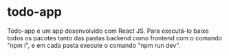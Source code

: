 # todo-app
Todo-app é um app desenvolvido com React JS.
Para executá-lo baixe todos os pacotes tanto das pastas backend como frontend com o comando "npm i", e em cada pasta execute o comando "npm run dev".
